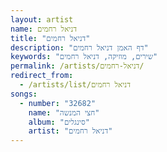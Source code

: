 ```yaml
---
layout: artist
name: דניאל רחמים
title: "דניאל רחמים"
description: "דף האמן דניאל רחמים"
keywords: "שירים, מוזיקה, דניאל רחמים"
permalink: /artists/דניאל-רחמים/
redirect_from:
  - /artists/list/דניאל רחמים
songs:
  - number: "32682"
    name: "חצי המנשה"
    album: "סינגלים"
    artist: "דניאל רחמים"
---
```

